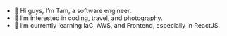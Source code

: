 - 👋 Hi guys, I’m Tam, a software engineer. 
- 👀 I’m interested in coding, travel, and photography.
- 🌱 I’m currently learning IaC, AWS, and Frontend, especially in ReactJS.
